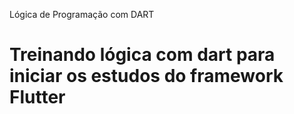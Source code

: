 Lógica de Programação com DART

# Treinando lógica com dart para iniciar os estudos do framework Flutter
